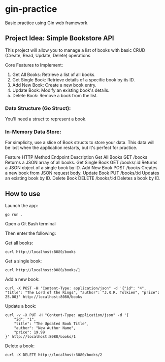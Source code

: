 # gin-practice
Basic practice using Gin web framework.

## Project Idea: Simple Bookstore API

This project will allow you to manage a list of books with basic CRUD (Create, Read, Update, Delete) operations.

Core Features to Implement:
1. Get All Books: Retrieve a list of all books.
2. Get Single Book: Retrieve details of a specific book by its ID.
3. Add New Book: Create a new book entry.
4. Update Book: Modify an existing book's details.
5. Delete Book: Remove a book from the list.

### Data Structure (Go Struct):
You'll need a struct to represent a book.

### In-Memory Data Store:
For simplicity, use a slice of Book structs to store your data. This data will be lost when the application restarts, but it's perfect for practice.

Feature	    HTTP Method	Endpoint	Description
Get All Books	 GET	/books	    Returns a JSON array of all books.
Get Single Book	 GET	/books/:id	Returns a JSON object of a single book by ID.
Add New Book	POST	/books	    Creates a new book from JSON request body.
Update Book	     PUT	/books/:id	Updates an existing book by ID.
Delete Book	    DELETE	/books/:id	Deletes a book by ID.

## How to use

Launch the app:

```
go run .
```

Open a Git Bash terminal

Then enter the following:

Get all books:

```
curl http://localhost:8080/books
```

Get a single book:

```
curl http://localhost:8080/books/1
```

Add a new book:

```
curl -X POST -H "Content-Type: application/json" -d '{"id": "4", "title": "The Lord of the Rings", "author": "J.R.R. Tolkien", "price": 25.00}' http://localhost:8080/books
```

Update a book:

```
curl -v -X PUT -H "Content-Type: application/json" -d '{
    "id": "1",
    "title": "The Updated Book Title",
    "author": "New Author Name",
    "price": 19.99
}' http://localhost:8080/books/1
```

Delete a book:

```
curl -X DELETE http://localhost:8080/books/2
```
